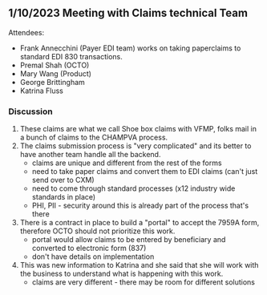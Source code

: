 
## 1/10/2023 Meeting with Claims technical Team

Attendees:
- Frank Annecchini (Payer EDI team) works on taking paperclaims to standard EDI 830 transactions.
-  Premal Shah (OCTO)
-  Mary Wang (Product)
- George Brittingham
- Katrina Fluss
### Discussion
1. These claims are what we call Shoe box claims with VFMP, folks mail in a bunch of claims to the CHAMPVA process.  
1. The claims submission process is "very complicated" and its better to have another team handle all the backend.
   - claims are unique and different from the rest of the forms
   - need to take paper claims and convert them to EDI claims (can't just send over to CXM)
   - need to come through standard processes (x12 industry wide standards in place)
   - PHI, PII - security around this is already part of the process that's there
3. There is a contract in place to build a "portal" to accept the 7959A form, therefore OCTO should not prioritize this work.
   - portal would allow claims to be entered by beneficiary and converted to electronic form (837)
   - don't have details on implementation
1. This was new information to Katrina and she said that she will work with the business to understand what is happening with this work.
   - claims are very different - there may be room for different solutions
